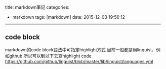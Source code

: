 title: markdown筆記
categories:
  - markdown
tags: [markdown]
date: 2015-12-03 19:56:12
---

<!-- more -->
## code block
markdown的code block語法中可指定highlight方式
目前一般都是用linquist，例如github
所以可以到以下去查highlight code
https://github.com/github/linguist/blob/master/lib/linguist/languages.yml
